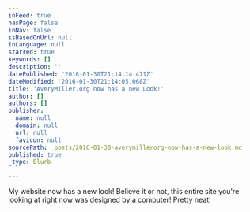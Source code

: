 ```yaml
---
inFeed: true
hasPage: false
inNav: false
isBasedOnUrl: null
inLanguage: null
starred: true
keywords: []
description: ''
datePublished: '2016-01-30T21:14:14.471Z'
dateModified: '2016-01-30T21:14:05.068Z'
title: 'AveryMiller.org now has a new Look!'
author: []
authors: []
publisher:
  name: null
  domain: null
  url: null
  favicon: null
sourcePath: _posts/2016-01-30-averymillerorg-now-has-a-new-look.md
published: true
_type: Blurb

---
```

My website now has a new look! Believe it or not, this entire site you're looking at right now was designed by a computer! Pretty neat!